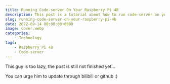 ```yaml
---
title: Running Code-server On Your Raspberry Pi 4B
description: This post is a tutorial about how to run code-server on your Raspberry Pi 4B
slug: running-code-server-on-your-raspberry-pi-4b
date: 2022-09-14 00:00:00+0000
image: cover.webp
categories:
    - Technology
tags:
    - Raspberry Pi 4B
    - Code-server
---
```


This guy is too lazy, the post is still not finished yet...

You can urge him to update through bilibili or github :)
